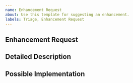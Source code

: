 ```yaml
---
name: Enhancement Request
about: Use this template for suggesting an enhancement.
labels: Triage, Enhancement Request
---
```

Enhancement Request
--------------
<!--- Provide a general summary of the feature you would like to see implemented -->

## Detailed Description
<!--- Provide a detailed description of the change or addition you are proposing. Include screenshot/schemas as appropriate -->

## Possible Implementation
<!--- Not mandatory, but if you can, suggest an idea for implementing the feature -->
